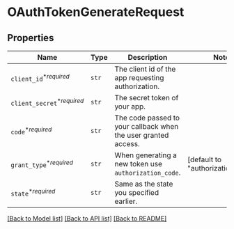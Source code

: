 # OAuthTokenGenerateRequest



## Properties
Name | Type | Description | Notes
------------ | ------------- | ------------- | -------------
| `client_id`<sup>*_required_</sup> | ```str``` |  The client id of the app requesting authorization.  |  |
| `client_secret`<sup>*_required_</sup> | ```str``` |  The secret token of your app.  |  |
| `code`<sup>*_required_</sup> | ```str``` |  The code passed to your callback when the user granted access.  |  |
| `grant_type`<sup>*_required_</sup> | ```str``` |  When generating a new token use `authorization_code`.  |  [default to "authorization_code"] |
| `state`<sup>*_required_</sup> | ```str``` |  Same as the state you specified earlier.  |  |

[[Back to Model list]](../README.md#documentation-for-models) [[Back to API list]](../README.md#documentation-for-api-endpoints) [[Back to README]](../README.md)


